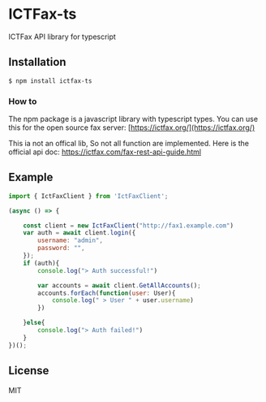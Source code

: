 # ICTFax-ts
ICTFax API library for typescript

## Installation

```shell
$ npm install ictfax-ts
```

### How to

The npm package is a javascript library with typescript types.
You can use this for the open source fax server: [https://ictfax.org/](https://ictfax.org/)

This ia not an offical lib, So not all function are implemented.
Here is the official api doc: https://ictfax.com/fax-rest-api-guide.html


## Example 

```javascript
import { IctFaxClient } from 'IctFaxClient';

(async () => {

    const client = new IctFaxClient("http://fax1.example.com")
    var auth = await client.login({
        username: "admin",
        password: "",
    });
    if (auth){
        console.log("> Auth successful!")

        var accounts = await client.GetAllAccounts();
        accounts.forEach(function(user: User){
            console.log(" > User " + user.username)
        })        

    }else{
        console.log("> Auth failed!")
    }
})();

```

## License
MIT 
